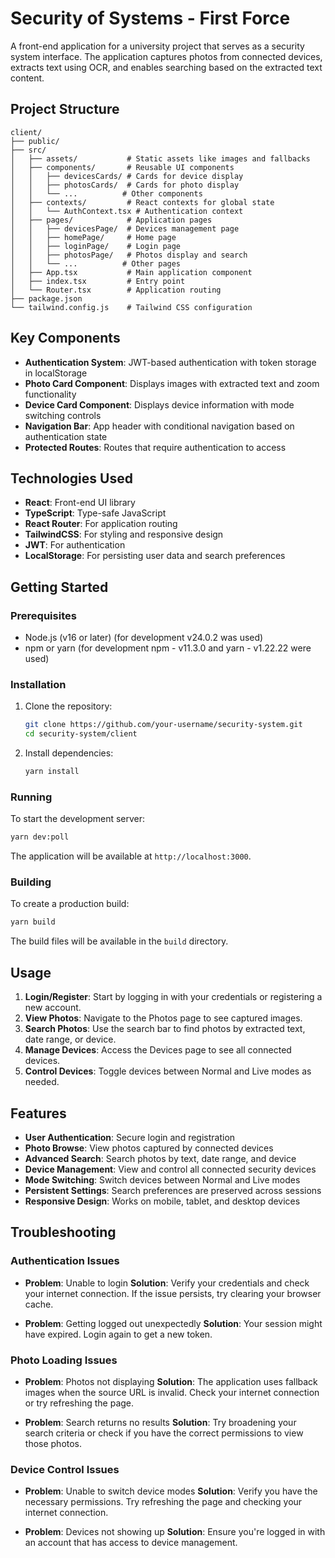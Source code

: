 # Security of Systems - First Force

A front-end application for a university project that serves as a security system interface. The application captures photos from connected devices, extracts text using OCR, and enables searching based on the extracted text content.

## Project Structure

```
client/
├── public/
├── src/
│   ├── assets/           # Static assets like images and fallbacks
│   ├── components/       # Reusable UI components
│   │   ├── devicesCards/ # Cards for device display
│   │   ├── photosCards/  # Cards for photo display
│   │   └── ...          # Other components
│   ├── contexts/         # React contexts for global state
│   │   └── AuthContext.tsx # Authentication context
│   ├── pages/            # Application pages
│   │   ├── devicesPage/  # Devices management page
│   │   ├── homePage/     # Home page
│   │   ├── loginPage/    # Login page
│   │   ├── photosPage/   # Photos display and search
│   │   └── ...          # Other pages
│   ├── App.tsx           # Main application component
│   ├── index.tsx         # Entry point
│   └── Router.tsx        # Application routing
├── package.json
└── tailwind.config.js    # Tailwind CSS configuration
```

## Key Components

- **Authentication System**: JWT-based authentication with token storage in localStorage
- **Photo Card Component**: Displays images with extracted text and zoom functionality
- **Device Card Component**: Displays device information with mode switching controls
- **Navigation Bar**: App header with conditional navigation based on authentication state
- **Protected Routes**: Routes that require authentication to access

## Technologies Used

- **React**: Front-end UI library
- **TypeScript**: Type-safe JavaScript
- **React Router**: For application routing
- **TailwindCSS**: For styling and responsive design
- **JWT**: For authentication
- **LocalStorage**: For persisting user data and search preferences

## Getting Started

### Prerequisites

- Node.js (v16 or later) (for development v24.0.2 was used)
- npm or yarn (for development npm - v11.3.0 and yarn - v1.22.22 were used)

### Installation

1. Clone the repository:
   ```bash
   git clone https://github.com/your-username/security-system.git
   cd security-system/client
   ```

2. Install dependencies:
   ```bash
   yarn install
   ```

### Running

To start the development server:

```bash
yarn dev:poll
```

The application will be available at `http://localhost:3000`.

### Building

To create a production build:

```bash
yarn build
```

The build files will be available in the `build` directory.

## Usage

1. **Login/Register**: Start by logging in with your credentials or registering a new account.
2. **View Photos**: Navigate to the Photos page to see captured images.
3. **Search Photos**: Use the search bar to find photos by extracted text, date range, or device.
4. **Manage Devices**: Access the Devices page to see all connected devices.
5. **Control Devices**: Toggle devices between Normal and Live modes as needed.

## Features

- **User Authentication**: Secure login and registration
- **Photo Browse**: View photos captured by connected devices
- **Advanced Search**: Search photos by text, date range, and device
- **Device Management**: View and control all connected security devices
- **Mode Switching**: Switch devices between Normal and Live modes
- **Persistent Settings**: Search preferences are preserved across sessions
- **Responsive Design**: Works on mobile, tablet, and desktop devices

## Troubleshooting

### Authentication Issues

- **Problem**: Unable to login
  **Solution**: Verify your credentials and check your internet connection. If the issue persists, try clearing your browser cache.

- **Problem**: Getting logged out unexpectedly
  **Solution**: Your session might have expired. Login again to get a new token.

### Photo Loading Issues

- **Problem**: Photos not displaying
  **Solution**: The application uses fallback images when the source URL is invalid. Check your internet connection or try refreshing the page.

- **Problem**: Search returns no results
  **Solution**: Try broadening your search criteria or check if you have the correct permissions to view those photos.

### Device Control Issues

- **Problem**: Unable to switch device modes
  **Solution**: Verify you have the necessary permissions. Try refreshing the page and checking your internet connection.

- **Problem**: Devices not showing up
  **Solution**: Ensure you're logged in with an account that has access to device management.
